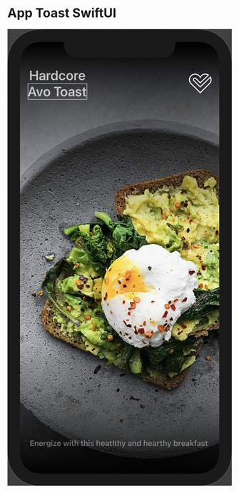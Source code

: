 # App Toast SwiftUI

![The result](https://github.com/andreynho2006/hardCoreAvoToastSwiftUI/blob/0a2e5c933492d6952a6dcb2822b8cff01c512266/HardCoreAvoToastSwiftUI/Assets.xcassets/Screenshot%202021-04-22%20at%2017.13.40.imageset/Screenshot%202021-04-22%20at%2017.13.40.png)


